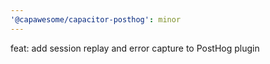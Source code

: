 ```yaml
---
'@capawesome/capacitor-posthog': minor
---
```


feat: add session replay and error capture to PostHog plugin
